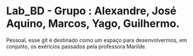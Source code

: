 # Lab_BD - Grupo : Alexandre, José Aquino, Marcos, Yago, Guilhermo.

Pessoal, esse git é destinado como um espaço para desenvolvermos, em conjunto,
os exéricios passados pela professora Marilde.

